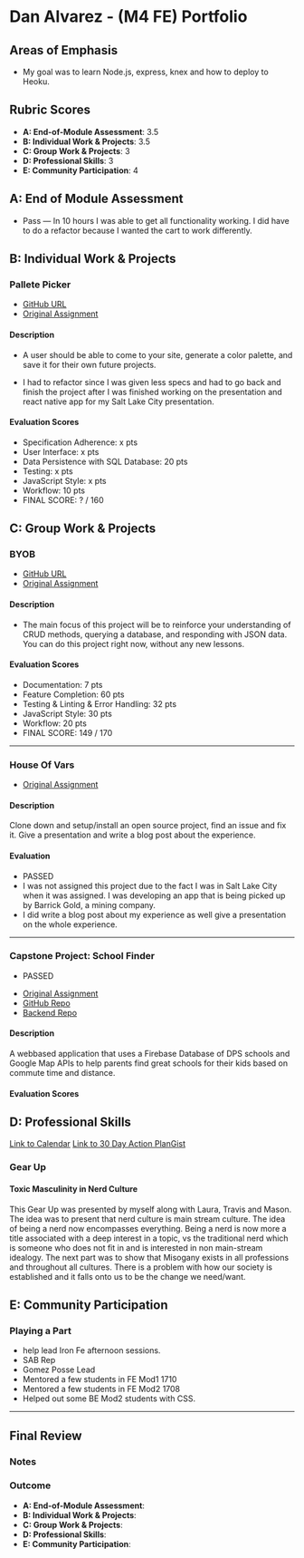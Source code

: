 # Dan Alvarez - (M4 FE) Portfolio

## Areas of Emphasis

- My goal was to learn Node.js, express, knex and how to deploy to Heoku.

## Rubric Scores

* **A: End-of-Module Assessment**: 3.5
* **B: Individual Work & Projects**: 3.5
* **C: Group Work & Projects**: 3
* **D: Professional Skills**: 3
* **E: Community Participation**: 4


## A: End of Module Assessment

- Pass — In 10 hours I was able to get all functionality working. I did have to do a refactor because I wanted the cart to work differently. 


## B: Individual Work & Projects

### Pallete Picker

* [GitHub URL](https://github.com/danalvarez5280/Palette-Picker)
* [Original Assignment](http://frontend.turing.io/projects/palette-picker.html)

#### Description
- A user should be able to come to your site, generate a color palette, and save it for their own future projects.

- I had to refactor since I was given less specs and had to go back and finish the project after I was finished working on the presentation and react native app for my Salt Lake City presentation.

#### Evaluation Scores
- Specification Adherence: x pts
- User Interface: x pts
- Data Persistence with SQL Database: 20 pts
- Testing: x pts
- JavaScript Style: x pts
- Workflow: 10 pts
- FINAL SCORE: ? / 160

## C: Group Work & Projects

### BYOB

* [GitHub URL](https://github.com/sljohnson32/byob)
* [Original Assignment](http://frontend.turing.io/projects/build-your-own-backend.html)

#### Description
- The main focus of this project will be to reinforce your understanding of CRUD methods, querying a database, and responding with JSON data. You can do this project right now, without any new lessons.

#### Evaluation Scores
- Documentation: 7 pts
- Feature Completion: 60 pts
- Testing & Linting & Error Handling: 32 pts
- JavaScript Style: 30 pts
- Workflow: 20 pts
- FINAL SCORE: 149 / 170

----

### House Of Vars

* [Original Assignment](http://frontend.turing.io/projects/house-of-vars.html)

#### Description
Clone down and setup/install an open source project, find an issue and fix it. Give a presentation and write a blog post about the experience.

#### Evaluation
- PASSED
- I was not assigned this project due to the fact I was in Salt Lake City when it was assigned. I was developing an app that is being picked up by Barrick Gold, a mining company.
- I did write a blog post about my experience as well give a presentation on the whole experience. 

----

### Capstone Project: School Finder
- PASSED

* [Original Assignment](http://frontend.turing.io/projects/capstone.html)
* [GitHub Repo](https://github.com/sljohnson32/school-finder)
* [Backend Repo](https://github.com/sljohnson32/CDoE_data_api)

#### Description

A webbased application that uses a Firebase Database of DPS schools and Google Map APIs to help parents find great schools for their kids based on commute time and distance.

#### Evaluation Scores


## D: Professional Skills

[Link to Calendar](https://calendar.google.com/calendar/r/week/2017/12/20)
[Link to 30 Day Action PlanGist](https://gist.github.com/danalvarez5280/7ed6ec268562f5f0be0a5c20ac64ba2a)

### Gear Up

#### Toxic Masculinity in Nerd Culture

This Gear Up was presented by myself along with Laura, Travis and Mason. The idea was to present that nerd culture is main stream culture. The idea of being a nerd now encompasses everything. Being a nerd is now more a title associated with a deep interest in a topic, vs the traditional nerd which is someone who does not fit in and is interested in non main-stream idealogy. The next part was to show that Misogany exists in all professions and throughout all cultures. There is a problem with how our society is established and it falls onto us to be the change we need/want.

## E: Community Participation

### Playing a Part

- help lead Iron Fe afternoon sessions.
- SAB Rep
- Gomez Posse Lead
- Mentored a few students in FE Mod1 1710
- Mentored a few students in FE Mod2 1708
- Helped out some BE Mod2 students with CSS.



------------------

## Final Review

### Notes


### Outcome


* **A: End-of-Module Assessment**: 
* **B: Individual Work & Projects**: 
* **C: Group Work & Projects**: 
* **D: Professional Skills**: 
* **E: Community Participation**: 
